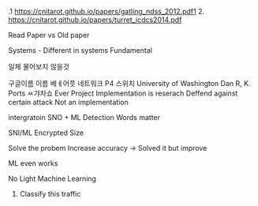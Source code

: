 

.1 https://cnitarot.github.io/papers/gatling_ndss_2012.pdf1
2. https://cnitarot.github.io/papers/turret_icdcs2014.pdf

Read Paper vs Old paper

Systems - Different in systems
Fundamental

일체 물어보지 않을것

구글이름
	이름
		베ㅔ어풋 네트워크
		P4 스위치
		University of Washington 
		Dan R, K. Ports
ㅆ갸차쇼
Ever 
Project Implementation is reserach
Deffend against certain attack
Not an implementation


intergratoin
	SNO + ML
	Detection
Words matter

SNI/ML
Encrypted Size

Solve the probem
Increase accuracy -> Solved it but improve

ML even works 

No Light Machine Learning


1. Classify this traffic